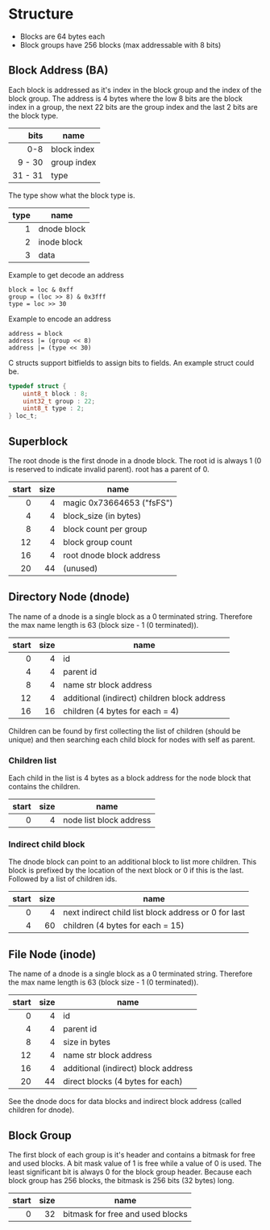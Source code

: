 
# Structure

- Blocks are 64 bytes each
- Block groups have 256 blocks (max addressable with 8 bits)

## Block Address (BA)

Each block is addressed as it's index in the block group and the index of the
block group. The address is 4 bytes where the low 8 bits are the block index in
a group, the next 22 bits are the group index and the last 2 bits are the block
type.

|    bits | name        |
| ------: | ----------- |
|     0-8 | block index |
|  9 - 30 | group index |
| 31 - 31 | type        |

The type show what the block type is.

| type | name        |
| ---: | ----------- |
|    1 | dnode block |
|    2 | inode block |
|    3 | data        |

Example to get decode an address

```text
block = loc & 0xff
group = (loc >> 8) & 0x3fff
type = loc >> 30
```

Example to encode an address

```text
address = block
address |= (group << 8)
address |= (type << 30)
```

C structs support bitfields to assign bits to fields. An example struct could
be.

```c
typedef struct {
    uint8_t block : 8;
    uint32_t group : 22;
    uint8_t type : 2;
} loc_t;
```

## Superblock

The root dnode is the first dnode in a dnode block. The root id is always 1 (0
is reserved to indicate invalid parent). root has a parent of 0.

| start | size | name                      |
| ----: | ---: | ------------------------- |
|     0 |    4 | magic 0x73664653 ("fsFS") |
|     4 |    4 | block_size (in bytes)     |
|     8 |    4 | block count per group     |
|    12 |    4 | block group count         |
|    16 |    4 | root dnode block address  |
|    20 |   44 | (unused)                  |

## Directory Node (dnode)

The name of a dnode is a single block as a 0 terminated string. Therefore the
max name length is 63 (block size - 1 (0 terminated)).

| start | size | name                                         |
| ----: | ---: | -------------------------------------------- |
|     0 |    4 | id                                           |
|     4 |    4 | parent id                                    |
|     8 |    4 | name str block address                       |
|    12 |    4 | additional (indirect) children block address |
|    16 |   16 | children (4 bytes for each = 4)              |

Children can be found by first collecting the list of children (should be
unique) and then searching each child block for nodes with self as parent.

### Children list

Each child in the list is 4 bytes as a block address for the node block that
contains the children.

| start | size | name                    |
| ----: | ---: | ----------------------- |
|     0 |    4 | node list block address |

### Indirect child block

The dnode block can point to an additional block to list more children. This
block is prefixed by the location of the next block or 0 if this is the last.
Followed by a list of children ids.

| start | size | name                                                 |
| ----: | ---: | ---------------------------------------------------- |
|     0 |    4 | next indirect child list block address or 0 for last |
|     4 |   60 | children (4 bytes for each = 15)                     |

## File Node (inode)

The name of a dnode is a single block as a 0 terminated string. Therefore the
max name length is 63 (block size - 1 (0 terminated)).

| start | size | name                                |
| ----: | ---: | ----------------------------------- |
|     0 |    4 | id                                  |
|     4 |    4 | parent id                           |
|     8 |    4 | size in bytes                       |
|    12 |    4 | name str block address              |
|    16 |    4 | additional (indirect) block address |
|    20 |   44 | direct blocks (4 bytes for each)    |

See the dnode docs for data blocks and indirect block address (called children
for dnode).

## Block Group

The first block of each group is it's header and contains a bitmask for free and
used blocks. A bit mask value of 1 is free while a value of 0 is used. The least
significant bit is always 0 for the block group header. Because each block group
has 256 blocks, the bitmask is 256 bits (32 bytes) long.

| start | size | name                             |
| ----: | ---: | -------------------------------- |
|     0 |   32 | bitmask for free and used blocks |
